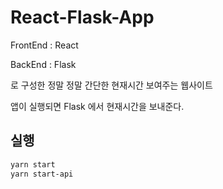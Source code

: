 # React-Flask-App


FrontEnd : React

BackEnd : Flask

로 구성한 정말 정말 간단한 현재시간 보여주는 웹사이트

앱이 실행되면 Flask 에서 현재시간을 보내준다.

## 실행

```bash
yarn start
yarn start-api
```



